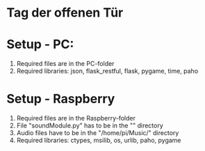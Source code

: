 # Tag der offenen Tür

# Setup - PC:
1. Required files are in the PC-folder
2. Required libraries:
    json, flask_restful, flask, pygame, time, paho

# Setup - Raspberry
1. Required files are in the Raspberry-folder
2. File "soundModule.py" has to be in the "" directory
3. Audio files have to be in the "/home/pi/Music/" directory
4. Required libraries:
    ctypes, msilib, os, urlib, paho, pygame

